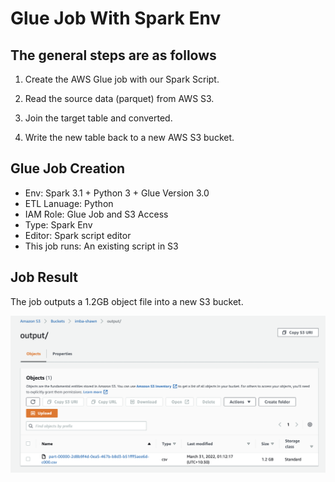 # Glue Job With Spark Env  

## The general steps are as follows

1. Create the AWS Glue job with our Spark Script.

2. Read the source data (parquet) from AWS S3.

3. Join the target table and converted.

4. Write the new table back to a new AWS S3 bucket.

## Glue Job Creation  
- Env: Spark 3.1 + Python 3 + Glue Version 3.0
- ETL Lanuage: Python
- IAM Role: Glue Job and S3 Access
- Type: Spark Env
- Editor: Spark script editor
- This job runs: An existing script in S3

## Job Result  
The job outputs a 1.2GB object file into a new S3 bucket.  

![result](/section_3/img/output4.png)